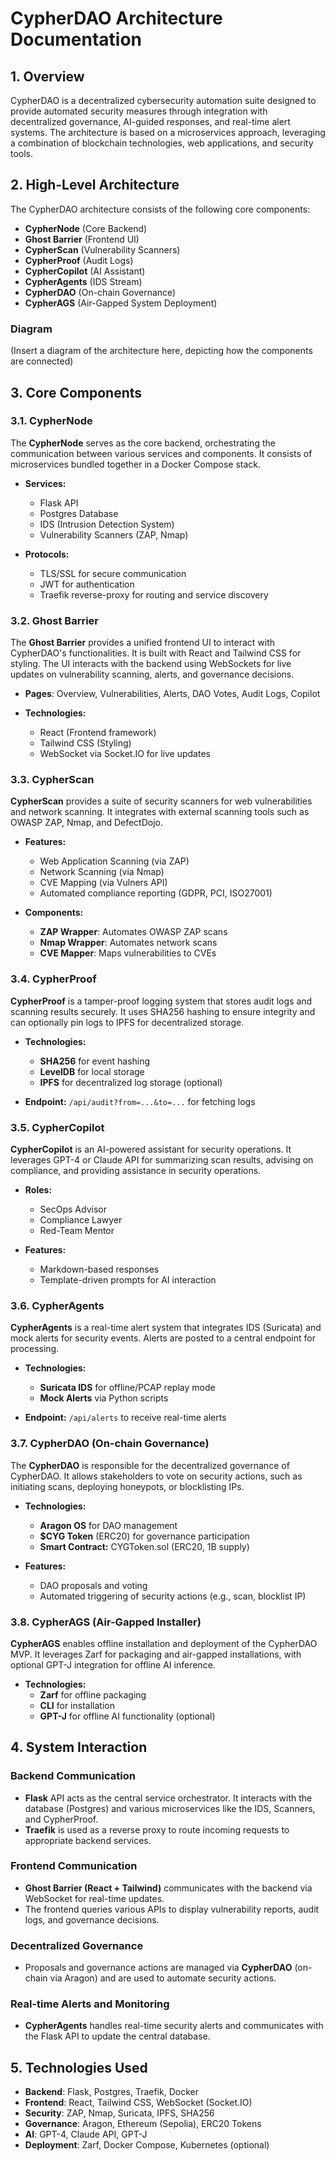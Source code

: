 # CypherDAO Architecture Documentation

## 1. Overview

CypherDAO is a decentralized cybersecurity automation suite designed to provide automated security measures through integration with decentralized governance, AI-guided responses, and real-time alert systems. The architecture is based on a microservices approach, leveraging a combination of blockchain technologies, web applications, and security tools.

## 2. High-Level Architecture

The CypherDAO architecture consists of the following core components:

- **CypherNode** (Core Backend)
- **Ghost Barrier** (Frontend UI)
- **CypherScan** (Vulnerability Scanners)
- **CypherProof** (Audit Logs)
- **CypherCopilot** (AI Assistant)
- **CypherAgents** (IDS Stream)
- **CypherDAO** (On-chain Governance)
- **CypherAGS** (Air-Gapped System Deployment)

### Diagram
(Insert a diagram of the architecture here, depicting how the components are connected)

## 3. Core Components

### 3.1. **CypherNode**
The **CypherNode** serves as the core backend, orchestrating the communication between various services and components. It consists of microservices bundled together in a Docker Compose stack.

- **Services:**
  - Flask API
  - Postgres Database
  - IDS (Intrusion Detection System)
  - Vulnerability Scanners (ZAP, Nmap)

- **Protocols:**
  - TLS/SSL for secure communication
  - JWT for authentication
  - Traefik reverse-proxy for routing and service discovery

### 3.2. **Ghost Barrier**
The **Ghost Barrier** provides a unified frontend UI to interact with CypherDAO's functionalities. It is built with React and Tailwind CSS for styling. The UI interacts with the backend using WebSockets for live updates on vulnerability scanning, alerts, and governance decisions.

- **Pages**: Overview, Vulnerabilities, Alerts, DAO Votes, Audit Logs, Copilot

- **Technologies:**
  - React (Frontend framework)
  - Tailwind CSS (Styling)
  - WebSocket via Socket.IO for live updates

### 3.3. **CypherScan**
**CypherScan** provides a suite of security scanners for web vulnerabilities and network scanning. It integrates with external scanning tools such as OWASP ZAP, Nmap, and DefectDojo.

- **Features:**
  - Web Application Scanning (via ZAP)
  - Network Scanning (via Nmap)
  - CVE Mapping (via Vulners API)
  - Automated compliance reporting (GDPR, PCI, ISO27001)

- **Components:**
  - **ZAP Wrapper**: Automates OWASP ZAP scans
  - **Nmap Wrapper**: Automates network scans
  - **CVE Mapper**: Maps vulnerabilities to CVEs

### 3.4. **CypherProof**
**CypherProof** is a tamper-proof logging system that stores audit logs and scanning results securely. It uses SHA256 hashing to ensure integrity and can optionally pin logs to IPFS for decentralized storage.

- **Technologies:**
  - **SHA256** for event hashing
  - **LevelDB** for local storage
  - **IPFS** for decentralized log storage (optional)

- **Endpoint:** `/api/audit?from=...&to=...` for fetching logs

### 3.5. **CypherCopilot**
**CypherCopilot** is an AI-powered assistant for security operations. It leverages GPT-4 or Claude API for summarizing scan results, advising on compliance, and providing assistance in security operations.

- **Roles:**
  - SecOps Advisor
  - Compliance Lawyer
  - Red-Team Mentor

- **Features:**
  - Markdown-based responses
  - Template-driven prompts for AI interaction

### 3.6. **CypherAgents**
**CypherAgents** is a real-time alert system that integrates IDS (Suricata) and mock alerts for security events. Alerts are posted to a central endpoint for processing.

- **Technologies:**
  - **Suricata IDS** for offline/PCAP replay mode
  - **Mock Alerts** via Python scripts

- **Endpoint:** `/api/alerts` to receive real-time alerts

### 3.7. **CypherDAO (On-chain Governance)**
The **CypherDAO** is responsible for the decentralized governance of CypherDAO. It allows stakeholders to vote on security actions, such as initiating scans, deploying honeypots, or blocklisting IPs.

- **Technologies:**
  - **Aragon OS** for DAO management
  - **$CYG Token** (ERC20) for governance participation
  - **Smart Contract:** CYGToken.sol (ERC20, 1B supply)

- **Features:**
  - DAO proposals and voting
  - Automated triggering of security actions (e.g., scan, blocklist IP)

### 3.8. **CypherAGS (Air-Gapped Installer)**
**CypherAGS** enables offline installation and deployment of the CypherDAO MVP. It leverages Zarf for packaging and air-gapped installations, with optional GPT-J integration for offline AI inference.

- **Technologies:**
  - **Zarf** for offline packaging
  - **CLI** for installation
  - **GPT-J** for offline AI functionality (optional)

## 4. System Interaction

### Backend Communication
- **Flask** API acts as the central service orchestrator. It interacts with the database (Postgres) and various microservices like the IDS, Scanners, and CypherProof.
- **Traefik** is used as a reverse proxy to route incoming requests to appropriate backend services.

### Frontend Communication
- **Ghost Barrier (React + Tailwind)** communicates with the backend via WebSocket for real-time updates.
- The frontend queries various APIs to display vulnerability reports, audit logs, and governance decisions.

### Decentralized Governance
- Proposals and governance actions are managed via **CypherDAO** (on-chain via Aragon) and are used to automate security actions.

### Real-time Alerts and Monitoring
- **CypherAgents** handles real-time security alerts and communicates with the Flask API to update the central database.

## 5. Technologies Used

- **Backend**: Flask, Postgres, Traefik, Docker
- **Frontend**: React, Tailwind CSS, WebSocket (Socket.IO)
- **Security**: ZAP, Nmap, Suricata, IPFS, SHA256
- **Governance**: Aragon, Ethereum (Sepolia), ERC20 Tokens
- **AI**: GPT-4, Claude API, GPT-J
- **Deployment**: Zarf, Docker Compose, Kubernetes (optional)

